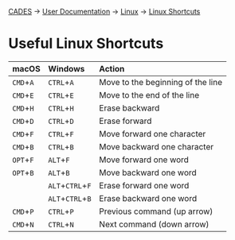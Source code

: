 [CADES](http://support.cades.ornl.gov/) → [User Documentation](../README.md) → [Linux](linux-intro.md) → [Linux Shortcuts](shortcuts.md)

# Useful Linux Shortcuts

macOS     | Windows          | Action
:-------- | :--------------- | :--------------------------------
`CMD`+`A` | `CTRL`+`A`       | Move to the beginning of the line
`CMD`+`E` | `CTRL`+`E`       | Move to the end of the line
`CMD`+`H` | `CTRL`+`H`       | Erase backward
`CMD`+`D` | `CTRL`+`D`       | Erase forward
`CMD`+`F` | `CTRL`+`F`       | Move forward one character
`CMD`+`B` | `CTRL`+`B`       | Move backward one character
`OPT`+`F` | `ALT`+`F`        | Move forward one word
`OPT`+`B` | `ALT`+`B`        | Move backward one word
          | `ALT`+`CTRL`+`F` | Erase forward one word
          | `ALT`+`CTRL`+`B` | Erase backward one word
`CMD`+`P` | `CTRL`+`P`       | Previous command (up arrow)
`CMD`+`N` | `CTRL`+`N`       | Next command (down arrow)
